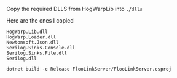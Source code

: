 Copy the required DLLS from HogWarpLib into `./dlls`

Here are the ones I copied

```
HogWarp.Lib.dll
HogWarp.Loader.dll
Newtonsoft.Json.dll
Serilog.Sinks.Console.dll
Serilog.Sinks.File.dll
Serilog.dll
```

`dotnet build -c Release FlooLinkServer/FlooLinkServer.csproj`
